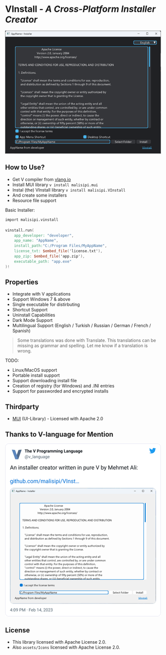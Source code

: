 # VInstall *- A Cross-Platform Installer Creator*

![VInstall](./assets/vinstall.png)

## How to Use?

* Get V compiler from [vlang.io](https://vlang.io/)
* Install MUI library `v install malisipi.mui`
* Instal (the) VInstall library `v install malisipi.VInstall`
* And create some installers
* Resource file support

Basic Installer:

```v
import malisipi.vinstall

vinstall.run(
    app_developer: "developer",
    app_name: "AppName",
    install_path:"C:/Program Files/MyAppName",
    license_txt: $embed_file('license.txt'),
    app_zip: $embed_file('app.zip'),
    executable_path: "app.exe"
)!
```

## Properties

* Integrate with V applications
* Support Windows 7 & above
* Single executable for distirbuting
* Shortcut Support
* Uninstall Capabilities
* Dark Mode Support
* Multilingual Support (English / Turkish / Russian / German / French / Spanish)

> Some translations was done with Translate. This translations can be missing as grammar and spelling. Let me know if a translation is wrong.

TODO:

* Linux/MacOS support
* Portable install support
* Support downloading install file
* Creation of registry (for Windows) and .INI entries
* Support for passworded and encrypted installs

## Thirdparty

* [MUI](https://github.com/malisipi/mui) (UI-Library) - Licensed with Apache 2.0

## Thanks to V-language for Mention

[![V-language](./assets/vlang_mention.png)](https://twitter.com/v_language/status/1625482422174228486)

## License

* This library licensed with Apache License 2.0.
* Also `assets/Icons` licensed with Apache License 2.0.
